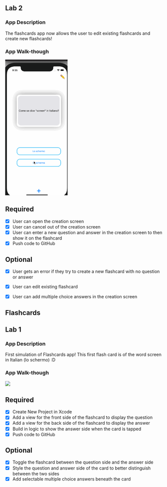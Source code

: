 ## Lab 2

### App Description
The flashcards app now allows the user to edit existing flashcards and create new flashcards!

### App Walk-though

<img src="https://github.com/cake7914/Flashcards/raw/main/CodepathIOSLab2.gif" width=200><br>

## Required
- [x] User can open the creation screen
- [x] User can cancel out of the creation screen
- [x] User can enter a new question and answer in the creation screen to then show it on the flashcard
- [x] Push code to GitHub
## Optional
- [x] User gets an error if they try to create a new flashcard with no question or answer
- [x] User can edit existing flashcard
- [x] User can add multiple choice answers in the creation screen



## Flashcards

## Lab 1

### App Description

First simulation of Flashcards app! This first flash card is of the word screen in Italian (lo schermo) :D

### App Walk-though


<img src="https://i.imgur.com/WMMBVgP.gif" width=200><br>


## Required
- [x] Create New Project in Xcode
- [x] Add a view for the front side of the flashcard to display the question
- [x] Add a view for the back side of the flashcard to display the answer
- [x] Build in logic to show the answer side when the card is tapped
- [x] Push code to GitHub
## Optional
- [x] Toggle the flashcard between the question side and the answer side
- [x] Style the question and answer side of the card to better distinguish between the two sides
- [x] Add selectable multiple choice answers beneath the card
